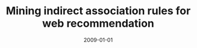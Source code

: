 ---
# Documentation: https://wowchemy.com/docs/managing-content/

title: Mining indirect association rules for web recommendation
subtitle: ''
summary: ''
authors:
- kazienko
tags: []
categories: []
date: '2009-01-01'
lastmod: 2022-10-07T05:49:18Z
featured: false
draft: false

# Featured image
# To use, add an image named `featured.jpg/png` to your page's folder.
# Focal points: Smart, Center, TopLeft, Top, TopRight, Left, Right, BottomLeft, Bottom, BottomRight.
image:
  caption: ''
  focal_point: ''
  preview_only: false

# Projects (optional).
#   Associate this post with one or more of your projects.
#   Simply enter your project's folder or file name without extension.
#   E.g. `projects = ["internal-project"]` references `content/project/deep-learning/index.md`.
#   Otherwise, set `projects = []`.
projects: []
publishDate: '2022-10-07T05:49:17.215986Z'
publication_types:
- '2'
abstract: ''
publication: '*International Journal of Applied Mathematics and Computer Science*'
doi: 10.2478/v10006-009-0015-5
---